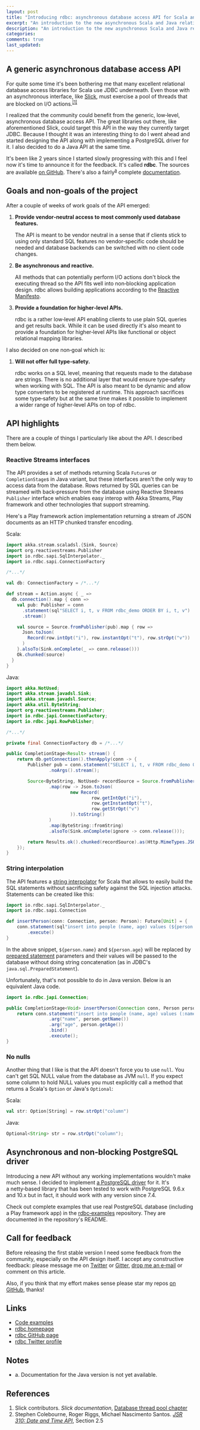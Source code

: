 ```yaml
---
layout: post
title: "Introducing rdbc: asynchronous database access API for Scala and Java"
excerpt: "An introduction to the new asynchronous Scala and Java relational database access API and its PostgreSQL driver with simple Akka Streams and Play Framework integration examples. Community feedback is greatly appreciated!"
description: "An introduction to the new asynchronous Scala and Java relational database access API and its PostgreSQL driver with simple Akka Streams and Play Framework integration examples."
categories:
comments: true
last_updated:
---
```


## A generic asynchronous database access API

For quite some time it's been bothering me that many excellent relational database
access libraries for Scala use JDBC underneath. Even those with an asynchronous
interface, like [Slick](http://slick.lightbend.com/), must exercise a pool of threads
that are blocked on I/O actions.<sup>[[1]](#references)</sup>

I realized that the community could benefit from the generic, low&#8209;level,
asynchronous database access API. The great libraries out there, like aforementioned
Slick, could target this API in the way they currently target JDBC. Because I&nbsp;thought
it was an&nbsp;interesting thing to do I&nbsp;went ahead and started designing the API
along with implementing a&nbsp;PostgreSQL driver for it. I also decided to do 
a&nbsp;Java API at the same time. 

It's been like 2 years since I&nbsp;started slowly progressing with this and 
I feel now it's time to announce it for the feedback. It's called **rdbc**. 
The sources are available [on GitHub](https://github.com/rdbc-io).
There's also a&nbsp;fairly<sup>[a](#notes)</sup> complete [documentation](https://rdbc.io).

## Goals and non-goals of the project

After a&nbsp;couple of weeks of work goals of the API emerged:

1. **Provide vendor&#8209;neutral access to most commonly used database features.**

    The API is meant to be vendor neutral in a&nbsp;sense that if clients stick
    to using only standard SQL features no vendor&#8209;specific code should be needed
    and database backends can be switched with no client code changes.

2. **Be asynchronous and reactive.**

    All methods that can potentially perform I/O actions don't block the executing
    thread so the API fits well into non&#8209;blocking application design. rdbc
    allows building applications according to the [Reactive Manifesto](http://www.reactivemanifesto.org/).
   
3. **Provide a&nbsp;foundation for higher&#8209;level APIs.**

    rdbc is a&nbsp;rather low&#8209;level API enabling clients to use plain SQL queries and get results back.
    While it can be used directly it's also meant to provide a&nbsp;foundation for 
    higher&#8209;level APIs like functional or object relational mapping libraries.

I also decided on one non&#8209;goal which is:

1. **Will not offer full type&#8209;safety.**

    rdbc works on a&nbsp;SQL level, meaning that requests made to the database
    are strings. There is no additional layer that would ensure type&#8209;safety
    when working with SQL. The API is also meant to be dynamic and allow type
    converters to be registered at runtime. This approach sacrifices some
    type&#8209;safety but at the same time makes it possible to implement a&nbsp;wider range
    of higher&#8209;level APIs on top of rdbc.

## API highlights

There are a&nbsp;couple of things I&nbsp;particularly like about the API. I&nbsp;described them below.

### Reactive Streams interfaces

The API provides a set of methods returning Scala `Future`s or `CompletionStage`s
in Java variant, but these interfaces aren't the only way to access data from the database.
Rows returned by SQL queries can be streamed with back&#8209;pressure from the database
using Reactive Streams `Publisher` interface which enables easy interop with Akka Streams, 
Play framework and other technologies that support streaming.

Here's a Play framework action implementation returning a stream of JSON documents
as an HTTP chunked transfer encoding.

Scala:
```scala
import akka.stream.scaladsl.{Sink, Source}
import org.reactivestreams.Publisher
import io.rdbc.sapi.SqlInterpolator._
import io.rdbc.sapi.ConnectionFactory

/*...*/

val db: ConnectionFactory = /*...*/

def stream = Action.async { _ =>
  db.connection().map { conn =>
    val pub: Publisher = conn
      .statement(sql"SELECT i, t, v FROM rdbc_demo ORDER BY i, t, v")
      .stream()

    val source = Source.fromPublisher(pub).map { row =>
      Json.toJson(
        Record(row.intOpt("i"), row.instantOpt("t"), row.strOpt("v"))
      )
    }.alsoTo(Sink.onComplete(_ => conn.release()))
    Ok.chunked(source)
  }
}
```

Java:
```java
import akka.NotUsed;
import akka.stream.javadsl.Sink;
import akka.stream.javadsl.Source;
import akka.util.ByteString;
import org.reactivestreams.Publisher;
import io.rdbc.japi.ConnectionFactory;
import io.rdbc.japi.RowPublisher;

/*...*/

private final ConnectionFactory db = /*...*/

public CompletionStage<Result> stream() {
    return db.getConnection().thenApply(conn -> {
        Publisher pub = conn.statement("SELECT i, t, v FROM rdbc_demo ORDER BY i, t, v")
                .noArgs().stream();

        Source<ByteString, NotUsed> recordSource = Source.fromPublisher(pub)
                .map(row -> Json.toJson(
                        new Record(
                                row.getIntOpt("i"),
                                row.getInstantOpt("t"),
                                row.getStrOpt("v")
                        )).toString()
                )
                .map(ByteString::fromString)
                .alsoTo(Sink.onComplete(ignore -> conn.release()));

        return Results.ok().chunked(recordSource).as(Http.MimeTypes.JSON);
    });
}
```

### String interpolation

The API features a&nbsp;[string interpolator](http://docs.api.rdbc.io/scala/statements/#string-interpolator)
for Scala that allows to easily build the  SQL statements without sacrificing
safety against the SQL injection attacks. Statements can be created like this:

```scala
import io.rdbc.sapi.SqlInterpolator._
import io.rdbc.sapi.Connection

def insertPerson(conn: Connection, person: Person): Future[Unit] = {
    conn.statement(sql"insert into people (name, age) values (${person.name}, ${person.age})")
        .execute()
}
```

In the above snippet, `${person.name}` and `${person.age}` will be replaced by
[prepared statement](https://en.wikipedia.org/wiki/Prepared_statement)
parameters and their values will be passed to the database without doing string
concatenation (as in JDBC's `java.sql.PreparedStatement`).

Unfortunately, that's not possible to do in Java version. Below is an equivalent Java code.

```java
import io.rdbc.japi.Connection;

public CompletionStage<Void> insertPerson(Connection conn, Person person) {
    return conn.statement("insert into people (name, age) values (:name, :age)")
                .arg("name", person.getName())
                .arg("age", person.getAge())
                .bind()
                .execute();
}
```

### No nulls

Another thing that I&nbsp;like is that the API doesn't force you to use `null`.
You can't get SQL NULL value from the database as JVM `null`. If you expect 
some column to hold NULL values you must explicitly call a&nbsp;method 
that returns a&nbsp;Scala's `Option` or Java's `Optional`:

Scala:

```scala
val str: Option[String] = row.strOpt("column")
```

Java:

```java
Optional<String> str = row.strOpt("column");
```

## Asynchronous and non&#8209;blocking PostgreSQL driver

Introducing a&nbsp;new API without any working implementations wouldn't make much sense.
I decided to implement [a PostgreSQL driver](https://github.com/rdbc-io/rdbc-pgsql)
for it. It's a&nbsp;netty&#8209;based library that has been tested to work with PostgreSQL&nbsp;9.6.x
and 10.x but in fact, it should work with any version since 7.4.

Check out complete examples that use real PostgreSQL database 
(including a&nbsp;Play framework app) in the [rdbc&#8209;examples](https://github.com/rdbc-io/rdbc-examples)
repository. They are documented in the repository's README.

## Call for feedback

Before releasing the first stable version I&nbsp;need some feedback
from the community, especially on the API design itself. I&nbsp;accept any constructive
feedback: please
message me on [Twitter](https://twitter.com/messages/compose?recipient_id=4705264092)
or [Gitter](https://gitter.im/rdbc-io/rdbc),
[drop me an e&#8209;mail](mailto:povder@gmail.com)
or comment on this article.

Also, if you think that my effort makes sense please star my repos 
[on GitHub](https://github.com/rdbc-io), thanks!

## Links

* [Code examples](https://github.com/rdbc-io/rdbc-examples)
* [rdbc homepage](https://rdbc.io)
* [rdbc GitHub page](https://github.com/rdbc-io)
* [rdbc Twitter profile](https://twitter.com/rdbc_io)

## Notes

* a. Documentation for the Java version is not yet available.

## References

1. Slick contributors. *Slick documentation*, [Database thread pool chapter](http://slick.lightbend.com/doc/3.2.3/database.html#database-thread-pool)
2. Stephen Colebourne, Roger Riggs, Michael Nascimento Santos. [*JSR 310: Date and Time API*](https://jcp.org/en/jsr/detail?id=310), Section 2.5
